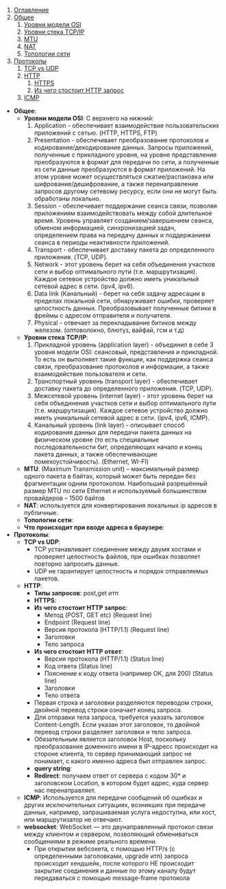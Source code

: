 1. [Оглавление](README.md)
1. [Общее](#1)
    1. [Уровни модели OSI](#1.1)
    1. [Уровни стека TCP/IP](#1.2)
    1. [MTU](#1.3)
    1. [NAT](#1.4)
    1. [Топологии сети](#1.5)
1. [Протоколы](#2)
    1. [TCP vs UDP](#2.1)
    1. [HTTP](#2.2)
        1. [HTTPS](#2.2.1)
        1. [Из чего стостоит HTTP запрос](#2.2.2)
    1. [ICMP](#2.3)


* **Общее**: <a name="1"></a>
    * **Уровни модели OSI**: <a name="1.1"></a> С верхнего на нижний:
        1. Application - обеспечивает взаимодействие пользовательских приложений с сетью. (HTTP, HTTPS, FTP)
        1. Presentation - обеспечивает преобразование протоколов и кодирование/декодирование данных. Запросы приложений, полученные с прикладного уровня, на уровне представления преобразуются в формат для передачи по сети, а полученные из сети данные преобразуются в формат приложений. На этом уровне может осуществляться сжатие/распаковка или шифрование/дешифрование, а также перенаправление запросов другому сетевому ресурсу, если они не могут быть обработаны локально.
        1. Session - обеспечивает поддержание сеанса связи, позволяя приложениям взаимодействовать между собой длительное время. Уровень управляет созданием/завершением сеанса, обменом информацией, синхронизацией задач, определением права на передачу данных и поддержанием сеанса в периоды неактивности приложений.
        1. Transport - обеспечивает доставку пакета до определенного приложения. (TCP, UDP).
        1. Network - этот уровень берет на себя объединения участков сети и выбор оптимального пути (т.е. маршрутизация). Каждое сетевое устройство должно иметь уникальный сетевой адрес в сети. (ipv4, ipv6).
        1. Data link (Канальный) - берет на себя задачу адресации в пределах локальной сети, обнаруживает ошибки, проверяет целостность данных. Преобразовывает полученные битики в фреймы с адресом отправителя и получателя.
        1. Physical - отвечает за перекладывание битиков между железом. (оптоволокно, блютуз, вайфай, гсм и т.д)
    * **Уровни стека TCP/IP**: <a name="1.2"></a> 
        1. Прикладной уровень (application layer) - объединил в себе 3 уровня модели OSI: сеансовый, представления и прикладной. То есть он выполняет такие функции, как поддержка сеанса связи, преобразование протоколов и информации, а также взаимодействие пользователя и сети.
        1. Транспортный уровень (transport layer) - обеспечивает доставку пакета до определенного приложения. (TCP, UDP).
        1. Межсетевой уровень (internet layer) - этот уровень берет на себя объединения участков сети и выбор оптимального пути (т.е. маршрутизация). Каждое сетевое устройство должно иметь уникальный сетевой адрес в сети. (ipv4, ipv6, ICMP).
        1. Канальный уровень (link layer) - описывает способ кодирования данных для передачи пакета данных на физическом уровне (то есть специальные последовательности бит, определяющих начало и конец пакета данных, а также обеспечивающие помехоустойчивость). (Ethernet, WI-FI)
    * **MTU**: <a name="1.3"></a> (Maximum Transmission unit) – максимальный размер одного пакета в байтах, который может быть передан без фрагментации одним протоколом. Наибольший разрешённый размер MTU по сети Ethernet и используемый большинством провайдеров – 1500 байтов
    * **NAT**: <a name="1.4"></a> используется для конвертирования локальных ip адресов в публичные.
    * **Топологии сети**: <a name="1.5"></a>
    * **Что происходит при вводе адреса в браузере**: <a name="1.5"></a>
* **Протоколы**: <a name="2"></a>
    * **TCP vs UDP**: <a name="2.1"></a>
        * TCP устанавливает соединение между двумя хостами и проверяет целостность файлов, при ошибках позволяет повторно запросить данные.
        * UDP не гарантирует целостность и порядок отправляемых пакетов.
    * **HTTP**: <a name="2.2"></a> 
        * **Типы запросов**: <a name="2.2.1"></a> post,get итп
        * **HTTPS**: <a name="2.2.2"></a>
        * **Из чего стостоит HTTP запрос**: <a name="2.2.3"></a>
            * Метод (POST, GET etc) (Request line)
            * Endpoint (Request line)
            * Версия протокола (HTTP/1.1) (Request line)
            * Заголовки 
            * Тело запроса 
        * **Из чего стостоит HTTP ответ**: <a name="2.2.4"></a>
            * Версия протокола (HTTP/1.1) (Status line)
            * Код ответа (Status line)
            * Пояснение к коду ответа (например ОК, для 200) (Status line)
            * Заголовки 
            * Тело ответа 
        * Первая строка и заголовки разделяются переводом строки, двойной перевод строки означает конец запроса.
        * Для отправки тела запроса, требуется указать заголовок Content-Length. Если указан этот заголовок, то двойной перевод строки разделяет заголовки и тело запроса.
        * Обязательным является заголовок Host, поскольку преобразование доменного имени в IP-адресс происходит на стороне клиента, то сервер принимающий запрос не понимает, с какого именно адреса был отправлен запрос.
        * **query string**: <a name="2.2.5"></a>
        * **Redirect**: <a name="2.2.6"></a> получаем ответ от сервера с кодом 30* и заголовском Location, в котором будет адрес, куда сервер нас перенаправляет.
    * **ICMP**: <a name="2.3"></a> Используется для передачи сообщений об ошибках и других исключительных ситуациях, возникших при передаче данных, например, запрашиваемая услуга недоступна, или хост, или маршрутизатор не отвечают.
    * **websocket**: <a name="2.4"></a> WebSocket — это двунаправленный протокол связи между клиентом и сервером, позволяющий обмениваться сообщениями в режиме реального времени.
        * При открытии вебсокета, с помощью HTTP/s (с определенными заголовками, upgrade итп) запроса происходит хендшейк, после которого НЕ происходит закрытие соединения и данные по этому каналу будут передаваться с помощью message-frame протокола
